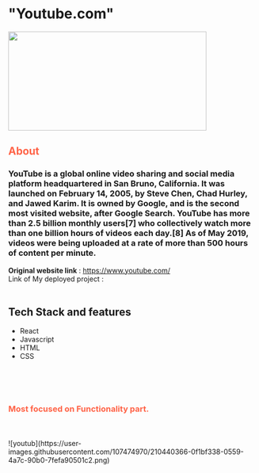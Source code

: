 <h1> "Youtube.com"  </h1>
<img src="![youtub](https://user-images.githubusercontent.com/107474970/210440214-765d5b88-41af-439e-91d8-e9a7d9003d95.png)
" width="400" height="200">

<h2 style="color:Tomato;">About</h2>

<h3 >YouTube is a global online video sharing and social media platform headquartered in San Bruno, California. It was launched on February 14, 2005, by Steve Chen, Chad Hurley, and Jawed Karim. It is owned by Google, and is the second most visited website, after Google Search. YouTube has more than 2.5 billion monthly users[7] who collectively watch more than one billion hours of videos each day.[8] As of May 2019, videos were being uploaded at a rate of more than 500 hours of content per minute.</h3>


**Original website link** :  https://www.youtube.com/
 <br/>
 Link of My deployed project :  
 <br/>
 
 
## Tech Stack and features
- React
- Javascript
- HTML
- CSS



<br/><br/><br/>

<h3 style="color:Tomato;">
    Most focused on Functionality part.
</h3>
<br/> <br/>
![youtub](https://user-images.githubusercontent.com/107474970/210440366-0f1bf338-0559-4a7c-90b0-7fefa90501c2.png)
